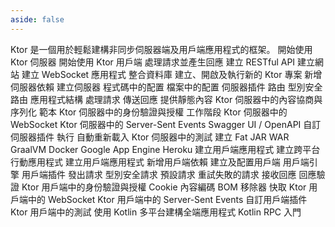 ```yaml
---
aside: false
---
```

<topic xsi:noNamespaceSchemaLocation="https://resources.jetbrains.com/writerside/1.0/topic.v2.xsd"
       xmlns:xsi="http://www.w3.org/2001/XMLSchema-instance"
       title="歡迎"
       id="welcome">
    <section-starting-page>
        <title>Ktor 文件</title>
        <description>
            Ktor 是一個用於輕鬆建構非同步伺服器端及用戶端應用程式的框架。
        </description>
        <spotlight>
            <card href="/ktor/server-create-a-new-project" summary="學習如何使用 Ktor 建立、執行及測試伺服器應用程式。">
                開始使用 Ktor 伺服器
            </card>
            <card href="/ktor/client-create-new-application" summary="學習如何使用 Ktor 建立、執行及測試用戶端應用程式。">
                開始使用 Ktor 用戶端
            </card>
        </spotlight>
        <primary>
            <title>Ktor 伺服器</title>
            <card href="/ktor/server-requests-and-responses" summary="透過建立任務管理器應用程式，學習 Ktor 中的路由和請求如何運作。">
                處理請求並產生回應
            </card>
            <card href="/ktor/server-create-restful-apis" summary="學習如何使用 Ktor 建構 RESTful API。本教學涵蓋了真實案例中的設定、路由和測試。">建立 RESTful API</card>
            <card href="/ktor/server-create-website" summary="學習如何使用 Kotlin、Ktor 及 Thymeleaf 範本建構網站。">建立網站</card>
            <card href="/ktor/server-create-websocket-application" summary="學習如何利用 WebSocket 的強大功能傳送及接收內容。">
                建立 WebSocket 應用程式
            </card>
            <card href="/ktor/server-integrate-database" summary="學習如何將 Ktor 服務透過 Exposed SQL 函式庫連接至資料庫儲存庫。">整合資料庫</card>
        </primary>
        <misc>
            <links narrow="true">
                <group>
                    <title>伺服器配置</title>
                    <Links href="/ktor/server-create-a-new-project" summary="學習如何開啟、執行及測試 Ktor 伺服器應用程式。">建立、開啟及執行新的 Ktor 專案</Links>
                    <Links href="/ktor/server-dependencies" summary="學習如何將 Ktor 伺服器依賴新增至現有 Gradle/Maven 專案。">新增伺服器依賴</Links>
                    <Links href="/ktor/server-create-and-configure" summary="學習如何根據您的應用程式部署需求建立伺服器。">建立伺服器</Links>
                    <Links href="/ktor/server-configuration-code" summary="學習如何在程式碼中配置各種伺服器參數。">程式碼中的配置</Links>
                    <Links href="/ktor/server-configuration-file" summary="學習如何在設定檔中配置各種伺服器參數。">檔案中的配置</Links>
                    <Links href="/ktor/server-plugins" summary="插件提供通用功能，例如序列化、內容編碼、壓縮等等。">伺服器插件</Links>
                </group>
                <group>
                    <title>路由</title>
                    <Links href="/ktor/server-routing" summary="路由是處理伺服器應用程式中傳入請求的核心插件。">路由</Links>
                    <Links href="/ktor/server-resources" summary="Resources 插件允許您實作型別安全路由。">型別安全路由</Links>
                    <Links href="/ktor/server-application-structure" summary="學習如何組織您的應用程式，使其在成長過程中保持可維護性。">應用程式結構</Links>
                    <Links href="/ktor/server-requests" summary="學習如何在路由處理器內部處理傳入請求。">處理請求</Links>
                    <Links href="/ktor/server-responses" summary="學習如何傳送不同類型的回應。">傳送回應</Links>
                    <Links href="/ktor/server-static-content" summary="學習如何提供靜態內容，例如樣式表、腳本、圖片等等。">提供靜態內容</Links>
                </group>
                <group>
                    <title>插件</title>
                    <Links href="/ktor/server-serialization" summary="ContentNegotiation 插件有兩個主要目的：在用戶端和伺服器之間協商媒體類型，以及以特定格式序列化/反序列化內容。">Ktor 伺服器中的內容協商與序列化</Links>
                    <Links href="/ktor/server-templating" summary="學習如何使用 HTML/CSS 或 JVM 範本引擎建構的視圖。">範本</Links>
                    <Links href="/ktor/server-auth" summary="Authentication 插件處理 Ktor 中的身份驗證與授權。">Ktor 伺服器中的身份驗證與授權</Links>
                    <Links href="/ktor/server-sessions" summary="Sessions 插件提供了一種在不同 HTTP 請求之間持久化資料的機制。">工作階段</Links>
                    <Links href="/ktor/server-websockets" summary="Websockets 插件允許您在伺服器和用戶端之間建立多向通訊工作階段。">Ktor 伺服器中的 WebSocket</Links>
                    <Links href="/ktor/server-server-sent-events" summary="SSE 插件允許伺服器透過 HTTP 連線向用戶端傳送基於事件的更新。">Ktor 伺服器中的 Server-Sent Events</Links>
                    <Links href="/ktor/server-swagger-ui" summary="SwaggerUI 插件允許您為專案產生 Swagger UI。">Swagger UI</Links> / <Links href="/ktor/server-openapi" summary="OpenAPI 插件允許您為專案產生 OpenAPI 文件。">OpenAPI</Links>
                    <Links href="/ktor/server-custom-plugins" summary="學習如何建立您自己的自訂插件。">自訂伺服器插件</Links>
                </group>
                <group>
                    <title>執行、除錯與測試</title>
                    <Links href="/ktor/server-run" summary="學習如何執行 Ktor 伺服器應用程式。">執行</Links>
                    <Links href="/ktor/server-auto-reload" summary="學習如何使用自動重新載入以在程式碼變更時重新載入應用程式類別。">自動重新載入</Links>
                    <Links href="/ktor/server-testing" summary="學習如何使用特殊測試引擎測試您的伺服器應用程式。">Ktor 伺服器中的測試</Links>
                </group>
                <group>
                    <title>部署</title>
                    <Links href="/ktor/server-fatjar" summary="學習如何使用 Ktor Gradle 插件建立並執行可執行 Fat JAR。">建立 Fat JAR</Links>
                    <Links href="/ktor/server-war" summary="學習如何使用 WAR 封存檔在 Servlet 容器中執行及部署 Ktor 應用程式。">WAR</Links>
                    <Links href="/ktor/graalvm" summary="學習如何在不同平台使用 GraalVM 建立原生映像。">GraalVM</Links>
                    <Links href="/ktor/docker" summary="學習如何將您的應用程式部署到 Docker 容器。">Docker</Links>
                    <Links href="/ktor/google-app-engine" summary="學習如何將您的專案部署到 Google App Engine 標準環境。">Google App Engine</Links>
                    <Links href="/ktor/heroku" summary="學習如何準備並將 Ktor 應用程式部署到 Heroku。">Heroku</Links>
                </group>
            </links>
            <cards>
                <title>Ktor 用戶端</title>
                <card href="/ktor/client-create-new-application" summary="使用 Ktor 建立用戶端應用程式。">
                    建立用戶端應用程式
                </card>
                <card href="/ktor/client-create-multiplatform-application" summary="建立 Kotlin 多平台行動應用程式，並學習如何使用 Ktor 用戶端發出請求及接收回應。">
                    建立跨平台行動應用程式
                </card>
            </cards>
            <links narrow="true">
                <group>
                    <title>用戶端設定</title>
                    <Links href="/ktor/client-create-new-application" summary="建立您的第一個用戶端應用程式，用於傳送請求及接收回應。">建立用戶端應用程式</Links>
                    <Links href="/ktor/client-dependencies" summary="學習如何將用戶端依賴新增至現有專案。">新增用戶端依賴</Links>
                    <Links href="/ktor/client-create-and-configure" summary="學習如何建立及配置 Ktor 用戶端。">建立及配置用戶端</Links>
                    <Links href="/ktor/client-engines" summary="了解處理網路請求的引擎。">用戶端引擎</Links>
                    <Links href="/ktor/client-plugins" summary="熟悉提供通用功能的插件，例如日誌記錄、序列化、授權等。">用戶端插件</Links>
                </group>
                <group>
                    <title>請求</title>
                    <Links href="/ktor/client-requests" summary="學習如何發出請求並指定各種請求參數：請求 URL、HTTP 方法、標頭以及請求主體。">發出請求</Links>
                    <Links href="/ktor/client-resources" summary="學習如何使用 Resources 插件發出型別安全請求。">型別安全請求</Links>
                    <Links href="/ktor/client-default-request" summary="DefaultRequest 插件允許您為所有請求配置預設參數。">預設請求</Links>
                    <Links href="/ktor/client-request-retry" summary="HttpRequestRetry 插件允許您為失敗的請求配置重試策略。">重試失敗的請求</Links>
                </group>
                <group>
                    <title>回應</title>
                    <Links href="/ktor/client-responses" summary="學習如何接收回應、取得回應主體及獲取回應參數。">接收回應</Links>
                    <Links href="/ktor/client-response-validation" summary="學習如何根據其狀態碼驗證回應。">回應驗證</Links>
                </group>
                <group>
                    <title>插件</title>
                    <Links href="/ktor/client-auth" summary="Auth 插件處理您的用戶端應用程式中的身份驗證與授權。">Ktor 用戶端中的身份驗證與授權</Links>
                    <Links href="/ktor/client-cookies" summary="HttpCookies 插件自動處理 Cookie 並將其保留在呼叫之間的儲存中。">Cookie</Links>
                    <Links href="/ktor/client-content-encoding" summary="ContentEncoding 插件允許您啟用指定的壓縮演算法（例如 'gzip' 和 'deflate'）並配置其設定。">內容編碼</Links>
                    <Links href="/ktor/client-bom-remover" summary="BOMRemover 插件允許您從回應主體中移除位元組順序標記 (BOM)。">BOM 移除器</Links>
                    <Links href="/ktor/client-caching" summary="HttpCache 插件允許您將先前獲取的資源儲存到記憶體中或持久性快取中。">快取</Links>
                    <Links href="/ktor/client-websockets" summary="Websockets 插件允許您在伺服器和用戶端之間建立多向通訊工作階段。">Ktor 用戶端中的 WebSocket</Links>
                    <Links href="/ktor/client-server-sent-events" summary="SSE 插件允許用戶端透過 HTTP 連線從伺服器接收基於事件的更新。">Ktor 用戶端中的 Server-Sent Events</Links>
                    <Links href="/ktor/client-custom-plugins" summary="學習如何建立您自己的自訂用戶端插件。">自訂用戶端插件</Links>
                </group>
                <group>
                    <title>測試</title>
                    <Links href="/ktor/client-testing" summary="學習如何使用 MockEngine 透過模擬 HTTP 呼叫來測試您的用戶端。">Ktor 用戶端中的測試</Links>
                </group>
            </links>
            <cards>
                <title>整合</title>
                <card href="/ktor//ktor/full-stack-development-with-kotlin-multiplatform" summary="學習如何使用 Kotlin 和 Ktor 開發跨平台全端應用程式。">使用 Kotlin 多平台建構全端應用程式</card>
                <card href="/ktor//ktor/tutorial-first-steps-with-kotlin-rpc" summary="學習如何使用 Kotlin RPC 和 Ktor 建立您的第一個應用程式。">Kotlin RPC 入門</card>
            </cards>
        </misc>
    </section-starting-page>
</topic>